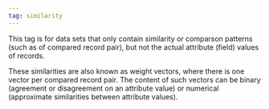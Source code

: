 ```yaml
---
tag: similarity
---
```


This tag is for data sets that only contain similarity or comparson patterns (such as of compared record pair), but not the
actual attribute (field) values of records.

These similarities are also known as weight vectors, where there is one vector per compared record pair. The content of such
vectors can be binary (agreement or disagreement on an attribute value) or numerical (approximate similarities between
attribute values).

